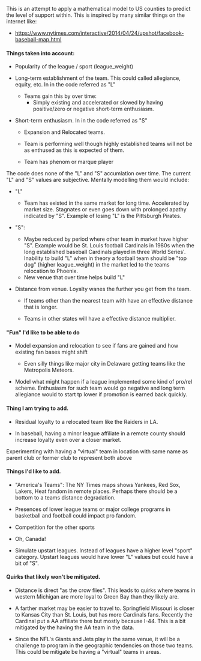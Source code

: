 This is an attempt to apply a mathematical model to US counties to predict the level of support within. This is inspired by many similar things on the internet like:

- https://www.nytimes.com/interactive/2014/04/24/upshot/facebook-baseball-map.html


#### Things taken into account:
- Popularity of the league / sport (league_weight)

- Long-term establishment of the team. This could called allegiance, equity, etc. In in the code referred as "L"
    - Teams gain this by over time:
        - Simply existing and accelerated or slowed by having positive/zero or negative short-term enthusiasm.        

- Short-term enthusiasm. In in the code referred as "S"

    - Expansion and Relocated teams. 
    - Team is performing well though highly established teams will not be as enthused as this is expected of them. 
    
    - Team has phenom or marque player
    
The code does none of the "L" and "S" accumlation over time. The current "L" and "S" values are subjective. Mentally modelling them would include:

- "L"
    - Team has existed in the same market for long time. Accelerated by market size. Stagnates or even goes down with prolonged apathy indicated by "S". Example of losing "L" is the Pittsburgh Pirates. 

- "S":
    - Maybe reduced by period where other team in market have higher "S". Example would be St. Louis football Cardinals in 1980s when the long established baseball Cardinals played in three World Series'. Inability to build "L" when in theory a football team should be "top dog" (higher league_weight) in the market led to the teams relocation to Phoenix.
    - New venue that over time helps build "L"

- Distance from venue. Loyalty wanes the further you get from the team.

    - If teams other than the nearest team with have an effective distance that is longer. 

    - Teams in other states will have a effective distance multiplier.

#### "Fun" I'd like to be able to do
- Model expansion and relocation to see if fans are gained and how existing fan bases might shift
    - Even silly things like major city in Delaware getting teams like the Metropolis Meteors.

- Model what might happen if a league implemented some kind of pro/rel scheme. Enthusiasm for such team would go negative and long term allegiance would to start tp lower if promotion is earned back quickly.


#### Thing I am trying to add.

- Residual loyalty to a relocated team like the Raiders in LA.

- In baseball, having a minor league affiliate in a remote county should increase loyalty even over a closer market. 

Experimenting with having a "virtual" team in location with same name as parent club or former club to represent both above

#### Things I'd like to add.

- "America's Teams": The NY Times maps shows Yankees, Red Sox, Lakers, Heat fandom in remote places. Perhaps there should be a bottom to a teams distance degradation.

- Presences of lower league teams or major college programs in basketball and football could impact pro fandom.

- Competition for the other sports

- Oh, Canada!

- Simulate upstart leagues. Instead of leagues have a higher level "sport" category. Upstart leagues would have lower "L" values but could have a bit of "S".

#### Quirks that likely won't be mitigated.
- Distance is direct "as the crow flies". This leads to quirks where teams in western Michigan are more loyal to Green Bay than they likely are. 

- A farther market may be easier to travel to. Springfield Missouri is closer to Kansas City than St. Louis, but has more Cardinals fans. Recently the Cardinal put a AA affiliate there but mostly because I-44. This is a bit mitigated by the having the AA team in the data.

- Since the NFL's Giants and Jets play in the same venue, it will be a challenge to program in the geographic tendencies on those two teams. This could be mitigate be having a "virtual" teams in areas.

